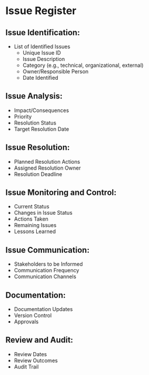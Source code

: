 # Issue Register

## Issue Identification:
- List of Identified Issues
  - Unique Issue ID
  - Issue Description
  - Category (e.g., technical, organizational, external)
  - Owner/Responsible Person
  - Date Identified

## Issue Analysis:
- Impact/Consequences
- Priority
- Resolution Status
- Target Resolution Date

## Issue Resolution:
- Planned Resolution Actions
- Assigned Resolution Owner
- Resolution Deadline

## Issue Monitoring and Control:
- Current Status
- Changes in Issue Status
- Actions Taken
- Remaining Issues
- Lessons Learned

## Issue Communication:
- Stakeholders to be Informed
- Communication Frequency
- Communication Channels

## Documentation:
- Documentation Updates
- Version Control
- Approvals

## Review and Audit:
- Review Dates
- Review Outcomes
- Audit Trail
